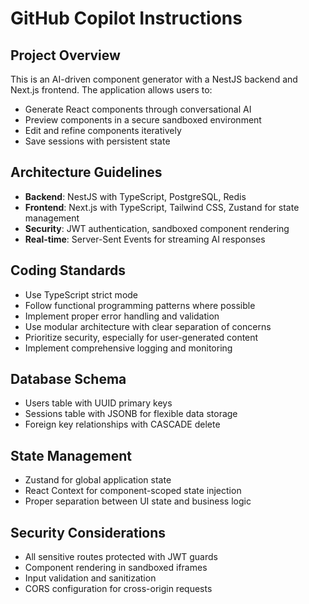 # GitHub Copilot Instructions

<!-- Use this file to provide workspace-specific custom instructions to Copilot. For more details, visit https://code.visualstudio.com/docs/copilot/copilot-customization#_use-a-githubcopilotinstructionsmd-file -->

## Project Overview
This is an AI-driven component generator with a NestJS backend and Next.js frontend. The application allows users to:
- Generate React components through conversational AI
- Preview components in a secure sandboxed environment
- Edit and refine components iteratively
- Save sessions with persistent state

## Architecture Guidelines
- **Backend**: NestJS with TypeScript, PostgreSQL, Redis
- **Frontend**: Next.js with TypeScript, Tailwind CSS, Zustand for state management
- **Security**: JWT authentication, sandboxed component rendering
- **Real-time**: Server-Sent Events for streaming AI responses

## Coding Standards
- Use TypeScript strict mode
- Follow functional programming patterns where possible
- Implement proper error handling and validation
- Use modular architecture with clear separation of concerns
- Prioritize security, especially for user-generated content
- Implement comprehensive logging and monitoring

## Database Schema
- Users table with UUID primary keys
- Sessions table with JSONB for flexible data storage
- Foreign key relationships with CASCADE delete

## State Management
- Zustand for global application state
- React Context for component-scoped state injection
- Proper separation between UI state and business logic

## Security Considerations
- All sensitive routes protected with JWT guards
- Component rendering in sandboxed iframes
- Input validation and sanitization
- CORS configuration for cross-origin requests
